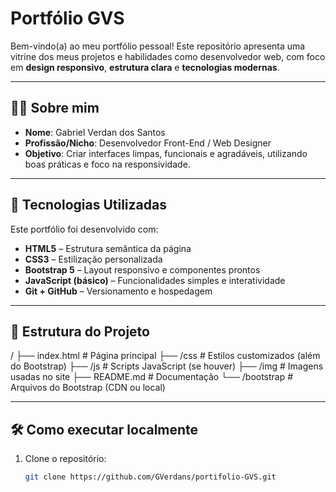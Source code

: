 # Portfólio GVS

Bem-vindo(a) ao meu portfólio pessoal! Este repositório apresenta uma vitrine dos meus projetos e habilidades como desenvolvedor web, com foco em **design responsivo**, **estrutura clara** e **tecnologias modernas**.

---

## 🧑‍💻 Sobre mim

- **Nome**: Gabriel Verdan dos Santos  
- **Profissão/Nicho**: Desenvolvedor Front-End / Web Designer  
- **Objetivo**: Criar interfaces limpas, funcionais e agradáveis, utilizando boas práticas e foco na responsividade.

---

## 🚀 Tecnologias Utilizadas

Este portfólio foi desenvolvido com:

- **HTML5** – Estrutura semântica da página  
- **CSS3** – Estilização personalizada  
- **Bootstrap 5** – Layout responsivo e componentes prontos  
- **JavaScript (básico)** – Funcionalidades simples e interatividade  
- **Git + GitHub** – Versionamento e hospedagem

---

## 📂 Estrutura do Projeto

/
├── index.html # Página principal
├── /css # Estilos customizados (além do Bootstrap)
├── /js # Scripts JavaScript (se houver)
├── /img # Imagens usadas no site
├── README.md # Documentação
└── /bootstrap # Arquivos do Bootstrap (CDN ou local)

---

## 🛠️ Como executar localmente

1. Clone o repositório:
   ```bash
   git clone https://github.com/GVerdans/portifolio-GVS.git
